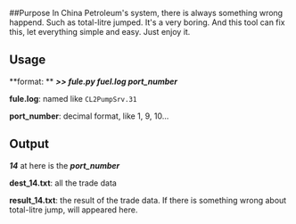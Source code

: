 ##Purpose
In China Petroleum's system, there is always something wrong happend.
Such as total-litre jumped. It's a very boring.
And this tool can fix this, let everything simple and easy.
Just enjoy it.

## Usage
**format: ** ***\>\> fule.py fuel.log port_number***

**fule.log**: named like `CL2PumpSrv.31`

**port_number**: decimal format, like 1, 9, 10...

## Output

***14*** at here is the ***port_number***

**dest_14.txt**: all the trade data

**result_14.txt**: the result of the trade data. If there is something wrong about total-litre jump, will appeared here.
